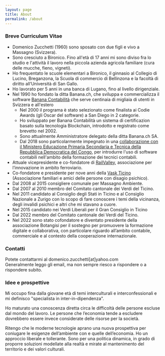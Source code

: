 ```yaml
---
layout: page
title: About
permalink: /about
---
```


### Breve Curriculum Vitae

- Domenico Zucchetti (1960) sono sposato con due figli e vivo a Massagno
  (Svizzera).
- Sono cresciuto a Bironico. Fino all'età di 17 anni mi sono diviso fra lo
  studio e l'attività il lavoro nella piccola azienda agricola familiare (cura
  delle mucche, fieno, vigneti).
- Ho frequentato le scuole elementari a Bironico, il ginnasio al Collegio di
  Lucino, Breganzona, la Scuola di commercio di Bellinzona e la facoltà di
  diritto all’Università di San Gallo.
- Ho lavorato per 5 anni in una banca di Lugano, fino al livello dirigenziale.
- Nel 1990 ho fondato la ditta Banana.ch, che sviluppa e commercializza il
  software [Banana Contabilità](http://www.banana.ch/) che serve centinaia di
  migliaia di utenti in Svizzera e all'estero
  - Nel 2000 il programa è stato selezionato come finalista ai Codie Awards (gli
    Oscar del software) a San Diego in 2 categorie.
  - Ho sviluppato per Banana Contabilità un sistema di certificazion basato
    sulla tecnologia Blockchain, introdotto e registrato come brevetto nel 2002.
  - Sono attualmente Amministratore delegato della ditta Banana.ch SA.
  - Dal 2018 sono particolarmente impegnato in una
    [collaborazione con il Ministero Educazione Primaria Secondaria e Tecnica della Repubblica Democratica del Congo](https://www.banana.ch/it/node/11612),
    per introdurre l'uso di software contabili nell'ambito della formazione dei
    tecnici contabili.
- Attuale vicepresidente e co-fondatore di
  [RailValley](http://www.railvalley.org/), associazione per l’innovazione in
  ambito ferroviario.
- Co-fondatore e presidente per nove anni della
  [Vask Ticino](http://www.vaskticino.ch/) (Associazione familiari e amici delle
  persone con disagio psichico).
- Dal 2008 al 2015 consigliere comunale per Massagno Ambiente.
- Dal 2007 al 2010 membro del Comitato cantonale dei Verdi del Ticino.
- Nel 2011 candidato al Consiglio degli Stati in Ticino e al Consiglio Nazionale
  a Zurigo con lo scopo di fare conoscere i temi della vicinanza, degli invalidi
  psichici e altri che mi stavano a cuore.
- Nel 2015 candidato nei Verdi Liberali per il Gran Consiglio in Ticino
- Dal 2022 membro del Comitato cantonale dei Verdi del Ticino.
- Nel 2022 sono stato cofondatore e diventato presidente della associazione
  Botangisi per il sostegno per promuovere la formazione digitale e
  collaborativa, con particolare riguardo all’ambito contabile, commerciale e al
  contesto della cooperazione internazionale.

### Contatti

Potete contattarmi al domenico.zucchetti[at]yahoo.com   
Generalmente leggo gli email, ma non sempre riesco a rispondere o a rispondere subito.


### Idee e prospettive

Mi occupo fina dalla giovane età di temi interculturali e interconfessionali e
mi definisco "specialista in inter-in-dipendenza".

Ho maturato una conoscenza diretta circa le difficoltà delle persone escluse dal
mondo del lavoro. Le persone che l’economia tende a escludere dovrebbero essere
invece considerate delle risorse per la società.

Ritengo che le moderne tecnologie aprano una nuova prospettiva per coniugare le
esigenze dell’ambiente con e quelle dell’economia. Ho un approccio liberale e
tollerante. Sono per una politica dinamica, in grado di proporre soluzioni
modellate alla realtà e mirate al mantenimento del territorio e dei valori
culturali.
